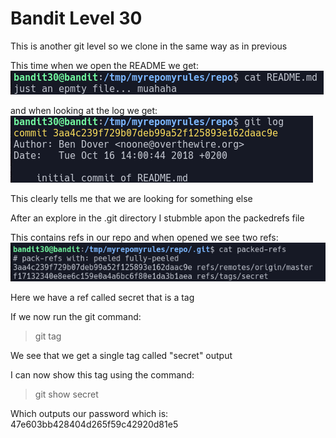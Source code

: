 # Bandit Level 30

This is another git level so we clone in the same way as in previous

This time when we open the README we get:
![27727d44.png](../src/27727d44.png)

and when looking at the log we get:
![f713b1d9.png](../src/f713b1d9.png)

This clearly tells me that we are looking for something else

After an explore in the .git directory I stubmble apon the packedrefs file

This contains refs in our repo and when opened we see two refs:
![42fb5c7b.png](../src/42fb5c7b.png)

Here we have a ref called secret that is a tag

If we now run the git command:
> git tag

We see that we get a single tag called "secret" output

I can now show this tag using the command:
> git show secret

Which outputs our password which is: 47e603bb428404d265f59c42920d81e5
